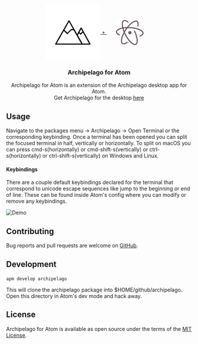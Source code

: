 <p align="center">
  <a href="https://github.com/npezza93/archipelago-atom">
    <img src="https://raw.githubusercontent.com/npezza93/archipelago-atom/master/.github/logo.png" width="150" valign="middle">
    <span color="black">+</span>
    <img src="https://raw.githubusercontent.com/npezza93/archipelago-atom/master/.github/atom.png" width="75" valign="middle" vspace="40" hspace="25">
  </a>

  <h3 align="center">Archipelago for Atom</h3>

  <p align="center">
    Archipelago for Atom is an extension of the Archipelago desktop app for Atom.
    <br>
    Get Archipelago for the desktop <a href="https://github.com/npezza93/archipelago">here</a>
  </p>
</p>

## Usage
Navigate to the packages menu -> Archipelago -> Open Terminal or the corresponding
keybinding. Once a terminal has been opened you can split the focused terminal in half, vertically or horizontally. To split on macOS you can press cmd-s(horizontally) or cmd-shift-s(vertically) or ctrl-s(horizontally) or ctrl-shift-s(vertically) on Windows and Linux.

#### Keybindings
There are a couple default keybindings declared for the terminal that correspond to unicode escape sequences like jump to the beginning or end of line.
These can be found inside Atom's config where you can modify or remove any keybindings.  

![Demo](https://raw.githubusercontent.com/npezza93/archipelago-atom/master/.github/demo.gif)

## Contributing
Bug reports and pull requests are welcome on [GitHub](https://github.com/npezza93/archipelago-atom).

## Development
`apm develop archipelago`

This will clone the archipelago package into $HOME/github/archipelago. Open this directory in Atom's dev mode and hack away.

## License

Archipelago for Atom is available as open source under the terms of the [MIT License](http://opensource.org/licenses/MIT).
